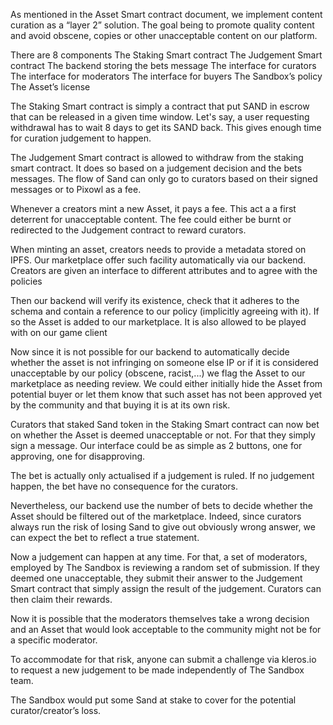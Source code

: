 As mentioned in the Asset Smart contract document, we implement content curation as a “layer 2” solution. The goal being to promote quality content and avoid obscene, copies or other unacceptable content on our platform. 

There are 8 components
The Staking Smart contract
The Judgement Smart contract
The backend storing the bets message
The interface for curators
The interface for moderators
The interface for buyers
The Sandbox’s policy
The Asset’s license

The Staking Smart contract is simply a contract that put SAND in escrow that can be released in a given time window. Let's say, a user requesting withdrawal has to wait 8 days to get its SAND back. This gives enough time for curation judgement to happen.

The Judgement Smart contract is allowed to withdraw from the staking smart contract. It does so based on a judgement decision and the bets messages. The flow of Sand can only go to curators based on their signed messages or to Pixowl as a fee.

Whenever a creators mint a new Asset, it pays a fee. This act a a first deterrent for unacceptable content. The fee could either be burnt or redirected to the Judgement contract to reward curators.

When minting an asset, creators needs to provide a metadata stored on IPFS. Our marketplace offer such facility automatically via our backend. Creators are given an interface to different attributes and to agree with the policies

Then our backend will verify its existence, check that it adheres to the schema and contain a reference to our policy (implicitly agreeing with it). If so the Asset is added to our marketplace. It is also allowed to be played with on our game client

Now since it is not possible for our backend to automatically decide whether the asset is not infringing on someone else IP or if it is considered unacceptable by our policy (obscene, racist,...) we flag the Asset to our marketplace as needing review. We could either initially hide the Asset from potential buyer or let them know that such asset has not been approved yet by the community and that buying it is at its own risk.

Curators that staked Sand token in the Staking Smart contract can now bet on whether the Asset is deemed unacceptable or not. For that they simply sign a message. Our interface could be as simple as 2 buttons, one for approving, one for disapproving. 

The bet is actually only actualised if a judgement is ruled. If no judgement happen, the bet have no consequence for the curators. 

Nevertheless, our backend use the number of bets to decide whether the Asset should be filtered out of the marketplace. Indeed, since curators always run the risk of losing Sand to give out obviously wrong answer, we can expect the bet to reflect a true statement.

Now a judgement can happen at any time. For that, a set of moderators, employed by The Sandbox is reviewing a random set of submission. If they deemed one unacceptable, they submit their answer to the Judgement Smart contract that simply assign the result of the judgement. Curators can then claim their rewards.

Now it is possible that the moderators themselves take a wrong decision and an Asset that would look acceptable to the community might not be for a specific moderator.

To accommodate for that risk, anyone can submit a challenge via kleros.io to request a new judgement to be made independently of The Sandbox team.

The Sandbox would put some Sand at stake to cover for the potential curator/creator’s loss. 
